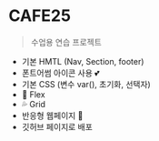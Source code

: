 # CAFE25

>수업용 연습 프로젝트

+ 기본 HMTL (Nav, Section, footer)
+ 폰트어썸 아이콘 사용 💕
+ 기본 CSS (변수 var(), 초기화, 선택자)
+ 🎉 Flex
+ 💦 Grid
+ 반응형 웹페이지 🚀
+ 깃허브 페이지로 배포
